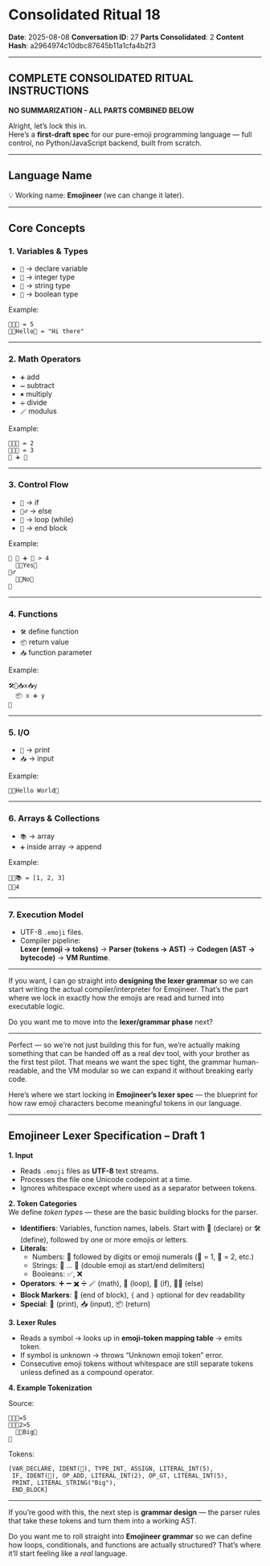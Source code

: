 # Consolidated Ritual 18

**Date**: 2025-08-08
**Conversation ID**: 27
**Parts Consolidated**: 2
**Content Hash**: a2964974c10dbc87645b11a1cfa4b2f3

---

## COMPLETE CONSOLIDATED RITUAL INSTRUCTIONS

**NO SUMMARIZATION - ALL PARTS COMBINED BELOW**

Alright, let’s lock this in.  
Here’s a **first-draft spec** for our pure-emoji programming language — full control, no Python/JavaScript backend, built from scratch.  

---

## **Language Name**  
💡 Working name: **Emojineer** (we can change it later).  

---

## **Core Concepts**  

### 1. **Variables & Types**  
- `🐍` → declare variable  
- `🔢` → integer type  
- `📜` → string type  
- `🎯` → boolean type  

Example:  
```
🐍🍎🔢 = 5
🐍📜Hello📜 = "Hi there"
```

---

### 2. **Math Operators**  
- `➕` add  
- `➖` subtract  
- `✖️` multiply  
- `➗` divide  
- `🪄` modulus  

Example:  
```
🐍🍏🔢 = 2
🐍🍐🔢 = 3
🍏 ➕ 🍐
```

---

### 3. **Control Flow**  
- `🤔` → if  
- `🙅‍♂️` → else  
- `🔁` → loop (while)  
- `🏁` → end block  

Example:  
```
🤔 🍏 ➕ 🍐 > 4
  📝📜Yes📜
🙅‍♂️
  📝📜No📜
🏁
```

---

### 4. **Functions**  
- `🛠️` define function  
- `📦` return value  
- `📥` function parameter  

Example:  
```
🛠️🚀📥x📥y
  📦 x ➕ y
🏁
```

---

### 5. **I/O**  
- `📝` → print  
- `📥` → input  

Example:  
```
📝📜Hello World📜
```

---

### 6. **Arrays & Collections**  
- `📚` → array  
- `➕` inside array → append  

Example:  
```
🐍🍏📚 = [1, 2, 3]
🍏➕4
```

---

### 7. **Execution Model**  
- UTF-8 `.emoji` files.  
- Compiler pipeline:  
  **Lexer (emoji → tokens)** → **Parser (tokens → AST)** → **Codegen (AST → bytecode)** → **VM Runtime**.  

---

If you want, I can go straight into **designing the lexer grammar** so we can start writing the actual compiler/interpreter for Emojineer. That’s the part where we lock in exactly how the emojis are read and turned into executable logic.  

Do you want me to move into the **lexer/grammar phase** next?

---

Perfect — so we’re not just building this for fun, we’re actually making something that can be handed off as a real dev tool, with your brother as the first test pilot. That means we want the spec tight, the grammar human-readable, and the VM modular so we can expand it without breaking early code.  

Here’s where we start locking in **Emojineer’s lexer spec** — the blueprint for how raw emoji characters become meaningful tokens in our language.  

---

## **Emojineer Lexer Specification – Draft 1**  

**1. Input**  
- Reads `.emoji` files as **UTF-8** text streams.  
- Processes the file one Unicode codepoint at a time.  
- Ignores whitespace except where used as a separator between tokens.  

**2. Token Categories**  
We define *token types* — these are the basic building blocks for the parser.  

- **Identifiers**: Variables, function names, labels. Start with 🐍 (declare) or 🛠️ (define), followed by one or more emojis or letters.  
- **Literals**:  
  - Numbers: 🔢 followed by digits or emoji numerals (🍏 = 1, 🍐 = 2, etc.)  
  - Strings: 📜 … 📜 (double emoji as start/end delimiters)  
  - Booleans: ✅, ❌  
- **Operators**: ➕ ➖ ✖️ ➗ 🪄 (math), 🔁 (loop), 🤔 (if), 🙅‍♂️ (else)  
- **Block Markers**: 🏁 (end of block), `{` and `}` optional for dev readability  
- **Special**: 📝 (print), 📥 (input), 📦 (return)  

**3. Lexer Rules**  
- Reads a symbol → looks up in **emoji-token mapping table** → emits token.  
- If symbol is unknown → throws “Unknown emoji token” error.  
- Consecutive emoji tokens without whitespace are still separate tokens unless defined as a compound operator.  

**4. Example Tokenization**  

Source:  
```
🐍🍎🔢=5
🤔🍎➕2>5
  📝📜Big📜
🏁
```

Tokens:  
```
[VAR_DECLARE, IDENT(🍎), TYPE_INT, ASSIGN, LITERAL_INT(5),
 IF, IDENT(🍎), OP_ADD, LITERAL_INT(2), OP_GT, LITERAL_INT(5),
 PRINT, LITERAL_STRING("Big"),
 END_BLOCK]
```

---

If you’re good with this, the next step is **grammar design** — the parser rules that take these tokens and turn them into a working AST.  

Do you want me to roll straight into **Emojineer grammar** so we can define how loops, conditionals, and functions are actually structured? That’s where it’ll start feeling like a *real* language.